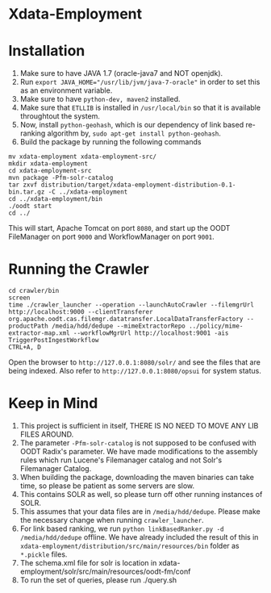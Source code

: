  Xdata-Employment
=============================================================

Installation
===============
1. Make sure to have JAVA 1.7 (oracle-java7 and NOT openjdk).
2. Run ```export JAVA_HOME="/usr/lib/jvm/java-7-oracle"``` in order to set this as an environment variable.
3. Make sure to have ```python-dev, maven2``` installed.
4. Make sure that ```ETLLIB``` is installed in ```/usr/local/bin``` so that it is available throughtout the system. 
5. Now, install ```python-geohash```, which is our dependency of link based re-ranking algorithm by, ```sudo apt-get install python-geohash```.
6. Build the package by running the following commands
```
mv xdata-employment xdata-employment-src/
mkdir xdata-employment
cd xdata-employment-src
mvn package -Pfm-solr-catalog
tar zxvf distribution/target/xdata-employment-distribution-0.1-bin.tar.gz -C ../xdata-employment
cd ../xdata-employment/bin
./oodt start
cd ../
```
This will start, Apache Tomcat on port ```8080```, and start up the OODT FileManager on port ```9000``` and WorkflowManager on port ```9001```.

Running the Crawler
===================
```
cd crawler/bin
screen
time ./crawler_launcher --operation --launchAutoCrawler --filemgrUrl http://localhost:9000 --clientTransferer org.apache.oodt.cas.filemgr.datatransfer.LocalDataTransferFactory --productPath /media/hdd/dedupe --mimeExtractorRepo ../policy/mime-extractor-map.xml --workflowMgrUrl http://localhost:9001 -ais TriggerPostIngestWorkflow
CTRL+A, D
```

Open the browser to ```http://127.0.0.1:8080/solr/``` and see the files that are being indexed. Also refer to ```http://127.0.0.1:8080/opsui``` for system status.

Keep in Mind
============
1. This project is sufficient in itself, THERE IS NO NEED TO MOVE ANY LIB FILES AROUND. 
2. The parameter ```-Pfm-solr-catalog``` is not supposed to be confused with OODT Radix's parameter. We have made modifications to the assembly rules which run Lucene's Filemanager catalog and not Solr's Filemanager Catalog.
3. When building the package, downloading the maven binaries can take time, so please be patient as some servers are slow.
4. This contains SOLR as well, so please turn off other running instances of SOLR.
5. This assumes that your data files are in ```/media/hdd/dedupe```. Please make the necessary change when running ```crawler_launcher```.
6. For link based ranking, we run ```python linkBasedRanker.py -d /media/hdd/dedupe``` offline. We have already included the result of this in ```xdata-employment/distribution/src/main/resources/bin``` folder as ```*.pickle``` files.
7. The schema.xml file for solr is location in xdata-employment/solr/src/main/resources/oodt-fm/conf
8. To run the set of queries, please run ./query.sh